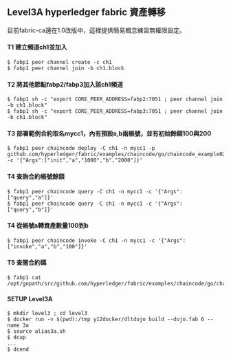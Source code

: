 ## Level3A hyperledger fabric 資產轉移
目前fabric-ca還在1.0改版中，這裡提供簡易概念練習無權限設定。
#### T1 建立頻道ch1並加入
```
$ fabp1 peer channel create -c ch1
$ fabp1 peer channel join -b ch1.block
```
#### T2 將其他節點fabp2/fabp3加入該ch1頻道
```
$ fabp1 sh -c "export CORE_PEER_ADDRESS=fabp2:7051 ; peer channel join -b ch1.block"
$ fabp1 sh -c "export CORE_PEER_ADDRESS=fabp3:7051 ; peer channel join -b ch1.block"
```
#### T3 部署範例合約取名mycc1，內有預設a,b兩帳號，並有初始餘額100與200
```
$ fabp1 peer chaincode deploy -C ch1 -n mycc1 -p github.com/hyperledger/fabric/examples/chaincode/go/chaincode_example02 -c '{"Args":["init","a","1000","b","2000"]}'
```
#### T4 查詢合約帳號餘額
```
$ fabp1 peer chaincode query -C ch1 -n mycc1 -c '{"Args":["query","a"]}'
$ fabp1 peer chaincode query -C ch1 -n mycc1 -c '{"Args":["query","b"]}'
```
#### T4 從帳號a轉資產數量100到b
```
$ fabp1 peer chaincode invoke -C ch1 -n mycc1 -c '{"Args":["invoke","a","b","100"]}'
```
#### T5 查閱合約碼
```
$ fabp1 cat /opt/gopath/src/github.com/hyperledger/fabric/examples/chaincode/go/chaincode_example02/chaincode_example02.go
```
#### SETUP Level3A
```
$ mkdir level3 ; cd level3
$ docker run -v $(pwd):/tmp y12docker/dltdojo build --dojo.fab 6 --name 3a
$ source alias3a.sh
$ dcup
...
$ dcend
```
